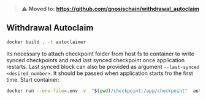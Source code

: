 > :warning: **Moved to: https://github.com/gnosischain/withdrawal_autoclaim**

## Withdrawal Autoclaim


```sh
docker build . -t autoclaimer
```

Its necessary to attach checkpoint folder from host fs to container to write synced checkpoints and read last synced checkpoint once application restarts.
Last synced block can also be provided as argument `--last-synced <desired_number>`. It should be passed when application starts fro the first time.
Start container:
```sh
docker run --env-file=.env -v  "$(pwd)/checkpoint:/app/checkpoint"  autoclaimer --last-synced <desired_number>
```
